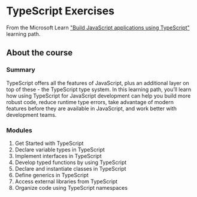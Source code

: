 # TypeScript Exercises

From the Microsoft Learn ["Build JavaScript applications using TypeScript"](https://learn.microsoft.com/en-us/training/paths/build-javascript-applications-typescript/) learning path.

## About the course

### Summary

TypeScript offers all the features of JavaScript, plus an additional layer on top of these - the TypeScript type system. In this learning path, you’ll learn how using TypeScript for JavaScript development can help you build more robust code, reduce runtime type errors, take advantage of modern features before they are available in JavaScript, and work better with development teams.

### Modules

1. Get Started with TypeScript
2. Declare variable types in TypeScript
3. Implement interfaces in TypeScript
4. Develop typed functions by using TypeScript
5. Declare and instantiate classes in TypeScript
6. Define generics in TypeScript
7. Access external libraries from TypeScript
8. Organize code using TypeScript namespaces
